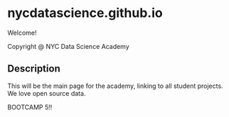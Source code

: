 # nycdatascience.github.io

Welcome!

 Copyright @ NYC Data Science Academy


## Description

This will be the main page for the academy, linking to all student projects. We love open source data.

BOOTCAMP 5!!
